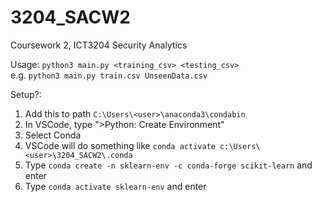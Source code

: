# 3204_SACW2
Coursework 2, ICT3204 Security Analytics

Usage: ```python3 main.py <training_csv> <testing_csv>```\
e.g. ```python3 main.py train.csv UnseenData.csv```

Setup?:
1. Add this to path ```C:\Users\<user>\anaconda3\condabin```
2. In VSCode, type ">Python: Create Environment"
3. Select Conda
4. VSCode will do something like ```conda activate c:\Users\<user>\3204_SACW2\.conda```
5. Type ```conda create -n sklearn-env -c conda-forge scikit-learn``` and enter
6. Type ```conda activate sklearn-env``` and enter
